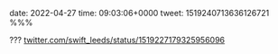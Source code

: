 date: 2022-04-27
time: 09:03:06+0000
tweet: 1519240713636126721
%%%

??? [twitter.com/swift\_leeds/status/1519227179325956096](https://twitter.com/swift_leeds/status/1519227179325956096)
